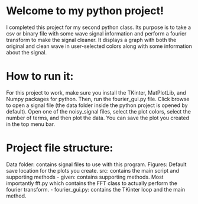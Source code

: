 # Welcome to my python project!

I completed this project for my second python class. Its purpose is to take a csv or binary file with some wave signal information and perform a fourier transform to make the signal cleaner. It displays a graph with both the original and clean wave in user-selected colors along with some information about the signal.

# How to run it:
For this project to work, make sure you install the TKinter, MatPlotLib, and Numpy packages for python.
Then, run the fourier_gui.py file. 
Click browse to open a signal file (the data folder inside the python project is opened by default).
Open one of the noisy_signal files, select the plot colors, select the number of terms, and then plot the data.
You can save the plot you created in the top menu bar.

# Project file structure:
Data folder: contains signal files to use with this program.
Figures: Default save location for the plots you create.
src: contains the main script and supporting methods
    - given: contains supporting methods. Most importantly fft.py which contains the FFT class to actually perform the fourier transform.
    - fourier_gui.py: contains the TKinter loop and the main method.